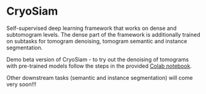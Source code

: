 # CryoSiam 

Self-supervised deep learning framework that works on dense and subtomogram levels. The dense part of the framework is additionally trained on subtasks for tomogram denoising, tomogram semantic and instance segmentation. 

Demo beta version of CryoSiam - to try out the denoising of tomograms with pre-trained models follow the steps in the provided [Colab notebook](https://github.com/frosinastojanovska/cryosiam_beta/blob/main/tomogram_denoising.ipynb).

Other downstream tasks (semantic and instance segmentation) will come very soon!!!
